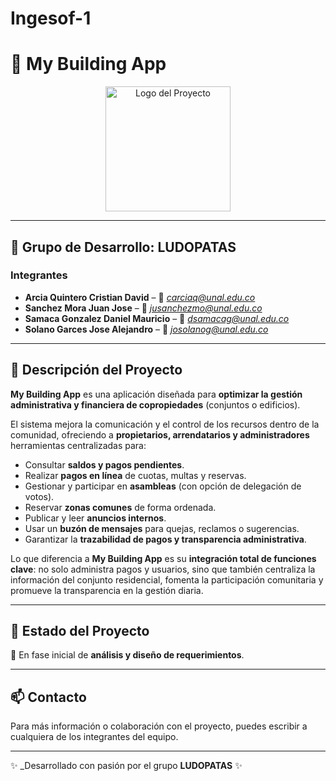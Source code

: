 # Ingesof-1
# 🏢 My Building App  

<p align="center">
  <!-- Espacio para el logo -->
  <img src="ruta/al/logo.png" alt="Logo del Proyecto" width="200"/>
</p>

---

## 👥 Grupo de Desarrollo: **LUDOPATAS**  

### Integrantes  
- **Arcia Quintero Cristian David** – 📧 *carciaq@unal.edu.co*  
- **Sanchez Mora Juan Jose** – 📧 *jusanchezmo@unal.edu.co*  
- **Samaca Gonzalez Daniel Mauricio** – 📧 *dsamacag@unal.edu.co*  
- **Solano Garces Jose Alejandro** – 📧 *josolanog@unal.edu.co*  

---

## 📖 Descripción del Proyecto  

**My Building App** es una aplicación diseñada para **optimizar la gestión administrativa y financiera de copropiedades** (conjuntos o edificios).  

El sistema mejora la comunicación y el control de los recursos dentro de la comunidad, ofreciendo a **propietarios, arrendatarios y administradores** herramientas centralizadas para:  

- Consultar **saldos y pagos pendientes**.  
- Realizar **pagos en línea** de cuotas, multas y reservas.  
- Gestionar y participar en **asambleas** (con opción de delegación de votos).  
- Reservar **zonas comunes** de forma ordenada.  
- Publicar y leer **anuncios internos**.  
- Usar un **buzón de mensajes** para quejas, reclamos o sugerencias.  
- Garantizar la **trazabilidad de pagos y transparencia administrativa**.  

Lo que diferencia a **My Building App** es su **integración total de funciones clave**: no solo administra pagos y usuarios, sino que también centraliza la información del conjunto residencial, fomenta la participación comunitaria y promueve la transparencia en la gestión diaria.   

---

## 📌 Estado del Proyecto  
🔹 En fase inicial de **análisis y diseño de requerimientos**.  

---

## 📫 Contacto  
Para más información o colaboración con el proyecto, puedes escribir a cualquiera de los integrantes del equipo.  

---
✨ _Desarrollado con pasión por el grupo **LUDOPATAS** ✨
